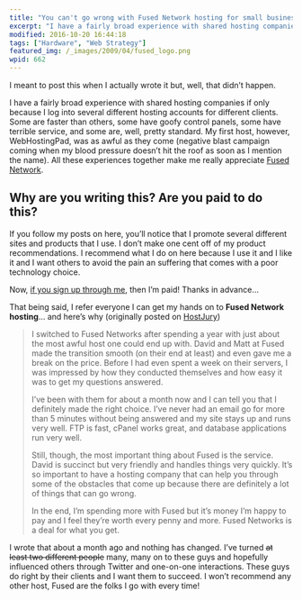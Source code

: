 ```yaml
---
title: "You can't go wrong with Fused Network hosting for small businesses"
excerpt: "I have a fairly broad experience with shared hosting companies. Some are faster than others, some have goofy control panels, some have terrible service, and some are, well, pretty standard. Fused, however, is different."
modified: 2016-10-20 16:44:18
tags: ["Hardware", "Web Strategy"]
featured_img: /_images/2009/04/fused_logo.png
wpid: 662
---
```



I meant to post this when I actually wrote it but, well, that didn’t happen.

I have a fairly broad experience with shared hosting companies if only because I log into several different hosting accounts for different clients. Some are faster than others, some have goofy control panels, some have terrible service, and some are, well, pretty standard. My first host, however, WebHostingPad, was as awful as they come (negative blast campaign coming when my blood pressure doesn’t hit the roof as soon as I mention the name). All these experiences together make me really appreciate [Fused Network](https://www.fused.com/).
## Why are you writing this? Are you paid to do this?

If you follow my posts on here, you’ll notice that I promote several different sites and products that I use. I don’t make one cent off of my product recommendations. I recommend what I do on here because I use it and I like it and I want others to avoid the pain an suffering that comes with a poor technology choice.

Now, [if you sign up through me](https://www.fused.com/), then I’m paid! Thanks in advance…

That being said, I refer everyone I can get my hands on to **<a>Fused Network hosting</a>**… and here’s why (originally posted on [HostJury](http://hostjury.com/reviews/Fused-Network))

> I switched to Fused Networks after spending a year with just about the most awful host one could end up with. David and Matt at Fused made the transition smooth (on their end at least) and even gave me a break on the price. Before I had even spent a week on their servers, I was impressed by how they conducted themselves and how easy it was to get my questions answered.
>
> I’ve been with them for about a month now and I can tell you that I definitely made the right choice. I’ve never had an email go for more than 5 minutes without being answered and my site stays up and runs very well. FTP is fast, cPanel works great, and database applications run very well.
>
> Still, though, the most important thing about Fused is the service. David is succinct but very friendly and handles things very quickly. It’s so important to have a hosting company that can help you through some of the obstacles that come up because there are definitely a lot of things that can go wrong.
>
> In the end, I’m spending more with Fused but it’s money I’m happy to pay and I feel they’re worth every penny and more. Fused Networks is a deal for what you get.

I wrote that about a month ago and nothing has changed. I’ve turned <del>at least two different people</del> many, many on to these guys and hopefully influenced others through Twitter and one-on-one interactions. These guys do right by their clients and I want them to succeed. I won’t recommend any other host, Fused are the folks I go with every time!
